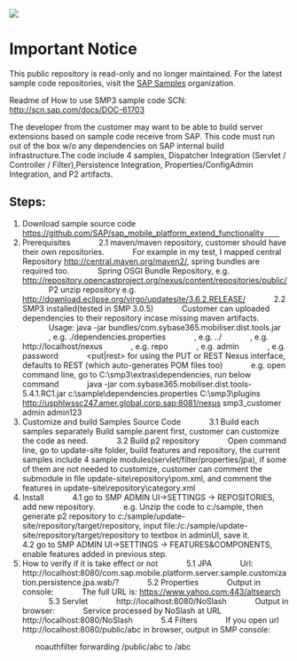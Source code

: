 ![](https://img.shields.io/badge/STATUS-NOT%20CURRENTLY%20MAINTAINED-red.svg?longCache=true&style=flat)

# Important Notice
This public repository is read-only and no longer maintained. For the latest sample code repositories, visit the [SAP Samples](https://github.com/SAP-samples) organization.

Readme of How to use SMP3 sample code
SCN: http://scn.sap.com/docs/DOC-61703

The developer from the customer may want to be able to build server extensions based on sample code receive from SAP. This code must run out of the box w/o any dependencies on SAP internal build infrastructure.The code include 4 samples, Dispatcher Integration (Servlet / Controller / Filter),Persistence Integration, Properties/ConfigAdmin Integration, and P2 artifacts.

## Steps:
1. Download sample source code 
			https://github.com/SAP/sap_mobile_platform_extend_functionality        
2. Prerequisites
            2.1 maven/maven repository, customer should have their own repositories. 
            For example in my test, I mapped central Repository http://central.maven.org/maven2/, spring bundles are required too. 
            Spring OSGI Bundle Repository, e.g. http://repository.opencastproject.org/nexus/content/repositories/public/
            P2 unzip repository e.g. http://download.eclipse.org/virgo/updatesite/3.6.2.RELEASE/
            
2.2 SMP3 installed(tested in SMP 3.0.5)
            Customer can uploaded dependencies to their repository incase missing maven artifacts.
            
            Usage: java -jar bundles/com.sybase365.mobiliser.dist.tools.jar
            <DEPENDENCY META INFORMATION FILE>, e.g. ./dependencies.properties
            <DIST DIRECTORY>, e.g. ../
            <NEXUS URL>, e.g. http://localhost/nexus
            <REPOSITORY NAME>, e.g. repo
            <USERNAME>, e.g. admin
            <PASSWORD>, e.g. password
            <put|rest> for using the PUT or REST Nexus interface, defaults to REST (which auto-generates POM files too)
            e.g. open command line, go to C:\smp3\extras\dependencies, run below command
            java -jar com.sybase365.mobiliser.dist.tools-5.4.1.RC1.jar c:\sample\dependencies.properties C:\smp3\plugins http://usphlwssc247.amer.global.corp.sap:8081/nexus smp3_customer admin admin123
            
3. Customize and build Samples Source Code
            3.1 Build each samples separately
			Build sample.parent first, customer can customize the code as need.
            3.2 Build p2 repository
            Open command line, go to update-site folder, build features and repository, the current samples include 4 sample modules(servlet/filter/properties/jpa), if some of them are not needed to customize, customer can comment the submodule in file update-site\repository\pom.xml, and comment the features in update-site\repository\category.xml
 
4. Install
            4.1 go to SMP ADMIN UI->SETTINGS -> REPOSITORIES, add new repository.
            e.g. Unzip the code to c:/sample, then generate p2 repository to c:/sample/update-site/repository/target/repository, input file:/c:/sample/update-site/repository/target/repository to textbox in adminUI, save it. 
            4.2 go to SMP ADMIN UI->SETTINGS -> FEATURES&COMPONENTS, enable features added in previous step.
 
5. How to verify if it is take effect or not
            5.1 JPA 
            Url:
            http://localhost:8080/com.sap.mobile.platform.server.sample.customization.persistence.jpa.wab/? 
            5.2 Properties 
            Output in console:
            The full URL is: https://www.yahoo.com:443/altsearch 
            5.3 Servlet
            http://localhost:8080/NoSlash
            Output in browser:
            Service processed by NoSlash at URL http://localhost:8080/NoSlash 
            5.4 Filters
            If you open url http://localhost:8080/public/abc in browser, output in SMP console:

            noauthfilter forwarding /public/abc to /abc
